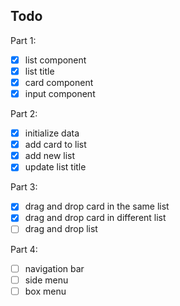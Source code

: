 ## Todo

Part 1:

- [x] list component
- [x] list title
- [x] card component
- [x] input component

Part 2:
- [x] initialize data
- [x] add card to list
- [x] add new list
- [x] update list title

Part 3:
- [x] drag and drop card in the same list
- [x] drag and drop card in different list
- [ ] drag and drop list

Part 4:
- [ ] navigation bar
- [ ] side menu
- [ ] box menu
